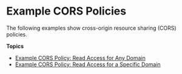 # Example CORS Policies<a name="cors-policies-examples"></a>

The following examples show cross\-origin resource sharing \(CORS\) policies\.

**Topics**
+ [Example CORS Policy: Read Access for Any Domain](cors-policies-examples-read-all-domains.md)
+ [Example CORS Policy: Read Access for a Specific Domain](cors-policies-examples-read-specific-domain.md)